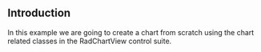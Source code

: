 ## Introduction
In this example we are going to create a chart from scratch using the chart related classes in the RadChartView control suite.

[//]: <keywords: codebehind, lineseries, array, staticdata> 